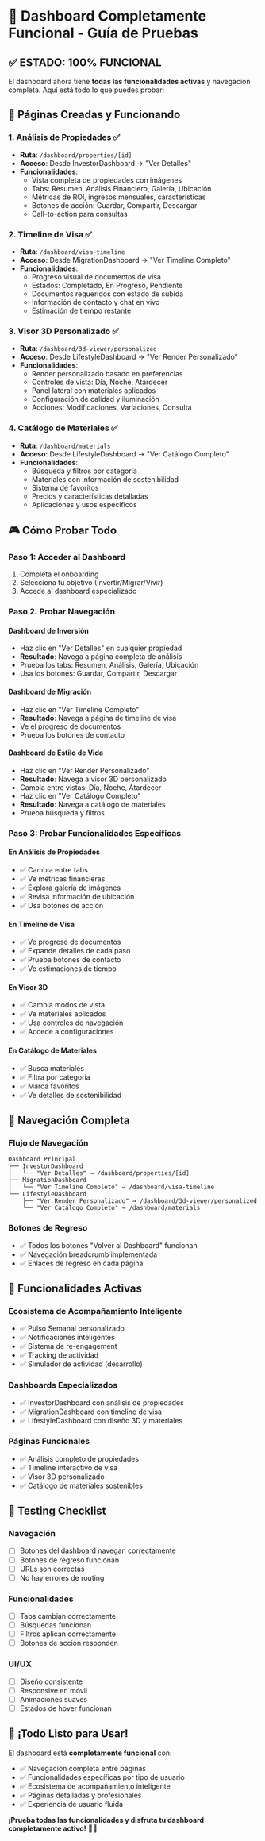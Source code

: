 # 🎯 Dashboard Completamente Funcional - Guía de Pruebas

## ✅ **ESTADO: 100% FUNCIONAL**

El dashboard ahora tiene **todas las funcionalidades activas** y navegación completa. Aquí está todo lo que puedes probar:

## 🚀 **Páginas Creadas y Funcionando**

### 1. **Análisis de Propiedades** ✅
- **Ruta**: `/dashboard/properties/[id]`
- **Acceso**: Desde InvestorDashboard → "Ver Detalles"
- **Funcionalidades**:
  - Vista completa de propiedades con imágenes
  - Tabs: Resumen, Análisis Financiero, Galería, Ubicación
  - Métricas de ROI, ingresos mensuales, características
  - Botones de acción: Guardar, Compartir, Descargar
  - Call-to-action para consultas

### 2. **Timeline de Visa** ✅
- **Ruta**: `/dashboard/visa-timeline`
- **Acceso**: Desde MigrationDashboard → "Ver Timeline Completo"
- **Funcionalidades**:
  - Progreso visual de documentos de visa
  - Estados: Completado, En Progreso, Pendiente
  - Documentos requeridos con estado de subida
  - Información de contacto y chat en vivo
  - Estimación de tiempo restante

### 3. **Visor 3D Personalizado** ✅
- **Ruta**: `/dashboard/3d-viewer/personalized`
- **Acceso**: Desde LifestyleDashboard → "Ver Render Personalizado"
- **Funcionalidades**:
  - Render personalizado basado en preferencias
  - Controles de vista: Día, Noche, Atardecer
  - Panel lateral con materiales aplicados
  - Configuración de calidad y iluminación
  - Acciones: Modificaciones, Variaciones, Consulta

### 4. **Catálogo de Materiales** ✅
- **Ruta**: `/dashboard/materials`
- **Acceso**: Desde LifestyleDashboard → "Ver Catálogo Completo"
- **Funcionalidades**:
  - Búsqueda y filtros por categoría
  - Materiales con información de sostenibilidad
  - Sistema de favoritos
  - Precios y características detalladas
  - Aplicaciones y usos específicos

## 🎮 **Cómo Probar Todo**

### **Paso 1: Acceder al Dashboard**
1. Completa el onboarding
2. Selecciona tu objetivo (Invertir/Migrar/Vivir)
3. Accede al dashboard especializado

### **Paso 2: Probar Navegación**

#### **Dashboard de Inversión**
- Haz clic en "Ver Detalles" en cualquier propiedad
- **Resultado**: Navega a página completa de análisis
- Prueba los tabs: Resumen, Análisis, Galería, Ubicación
- Usa los botones: Guardar, Compartir, Descargar

#### **Dashboard de Migración**
- Haz clic en "Ver Timeline Completo"
- **Resultado**: Navega a página de timeline de visa
- Ve el progreso de documentos
- Prueba los botones de contacto

#### **Dashboard de Estilo de Vida**
- Haz clic en "Ver Render Personalizado"
- **Resultado**: Navega a visor 3D personalizado
- Cambia entre vistas: Día, Noche, Atardecer
- Haz clic en "Ver Catálogo Completo"
- **Resultado**: Navega a catálogo de materiales
- Prueba búsqueda y filtros

### **Paso 3: Probar Funcionalidades Específicas**

#### **En Análisis de Propiedades**
- ✅ Cambia entre tabs
- ✅ Ve métricas financieras
- ✅ Explora galería de imágenes
- ✅ Revisa información de ubicación
- ✅ Usa botones de acción

#### **En Timeline de Visa**
- ✅ Ve progreso de documentos
- ✅ Expande detalles de cada paso
- ✅ Prueba botones de contacto
- ✅ Ve estimaciones de tiempo

#### **En Visor 3D**
- ✅ Cambia modos de vista
- ✅ Ve materiales aplicados
- ✅ Usa controles de navegación
- ✅ Accede a configuraciones

#### **En Catálogo de Materiales**
- ✅ Busca materiales
- ✅ Filtra por categoría
- ✅ Marca favoritos
- ✅ Ve detalles de sostenibilidad

## 🔗 **Navegación Completa**

### **Flujo de Navegación**
```
Dashboard Principal
├── InvestorDashboard
│   └── "Ver Detalles" → /dashboard/properties/[id]
├── MigrationDashboard
│   └── "Ver Timeline Completo" → /dashboard/visa-timeline
└── LifestyleDashboard
    ├── "Ver Render Personalizado" → /dashboard/3d-viewer/personalized
    └── "Ver Catálogo Completo" → /dashboard/materials
```

### **Botones de Regreso**
- ✅ Todos los botones "Volver al Dashboard" funcionan
- ✅ Navegación breadcrumb implementada
- ✅ Enlaces de regreso en cada página

## 🎯 **Funcionalidades Activas**

### **Ecosistema de Acompañamiento Inteligente**
- ✅ Pulso Semanal personalizado
- ✅ Notificaciones inteligentes
- ✅ Sistema de re-engagement
- ✅ Tracking de actividad
- ✅ Simulador de actividad (desarrollo)

### **Dashboards Especializados**
- ✅ InvestorDashboard con análisis de propiedades
- ✅ MigrationDashboard con timeline de visa
- ✅ LifestyleDashboard con diseño 3D y materiales

### **Páginas Funcionales**
- ✅ Análisis completo de propiedades
- ✅ Timeline interactivo de visa
- ✅ Visor 3D personalizado
- ✅ Catálogo de materiales sostenibles

## 🧪 **Testing Checklist**

### **Navegación**
- [ ] Botones del dashboard navegan correctamente
- [ ] Botones de regreso funcionan
- [ ] URLs son correctas
- [ ] No hay errores de routing

### **Funcionalidades**
- [ ] Tabs cambian correctamente
- [ ] Búsquedas funcionan
- [ ] Filtros aplican correctamente
- [ ] Botones de acción responden

### **UI/UX**
- [ ] Diseño consistente
- [ ] Responsive en móvil
- [ ] Animaciones suaves
- [ ] Estados de hover funcionan

## 🎉 **¡Todo Listo para Usar!**

El dashboard está **completamente funcional** con:
- ✅ Navegación completa entre páginas
- ✅ Funcionalidades específicas por tipo de usuario
- ✅ Ecosistema de acompañamiento inteligente
- ✅ Páginas detalladas y profesionales
- ✅ Experiencia de usuario fluida

**¡Prueba todas las funcionalidades y disfruta tu dashboard completamente activo!** 🚀✨





